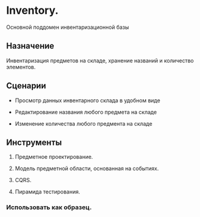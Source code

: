 # Inventory.

Основной поддомен инвентаризационной базы

## Назначение

Инвентаризация предметов на складе, хранение названий и количество элементов.

## Сценарии

- Просмотр данных инвентарного склада в удобном виде

- Редактирование названия любого предмета на складе

- Изменение количества любого предмента на складе

## Инструменты

1) Предметное проектирование.

2) Модель предметной области, основанная на событиях.

3) CQRS.

4) Пирамида тестирования.

### Использовать как образец.

